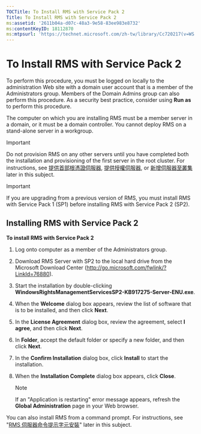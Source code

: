 ```yaml
---
TOCTitle: To Install RMS with Service Pack 2
Title: To Install RMS with Service Pack 2
ms:assetid: '2611b04a-d07c-48a3-9e58-83ee983e8732'
ms:contentKeyID: 18112870
ms:mtpsurl: 'https://technet.microsoft.com/zh-tw/library/Cc720217(v=WS.10)'
---
```


To Install RMS with Service Pack 2
==================================

To perform this procedure, you must be logged on locally to the administration Web site with a domain user account that is a member of the Administrators group. Members of the Domain Admins group can also perform this procedure. As a security best practice, consider using **Run as** to perform this procedure.

The computer on which you are installing RMS must be a member server in a domain, or it must be a domain controller. You cannot deploy RMS on a stand-alone server in a workgroup.

> [!Important]  
> Do not provision RMS on any other servers until you have completed both the installation and provisioning of the first server in the root cluster. For instructions, see [提供首部根憑證伺服器](https://technet.microsoft.com/debc42f3-74ff-4c99-b7a4-4921fccdabc2), [提供授權伺服器](https://technet.microsoft.com/4d67b898-0ba9-4eef-ab7d-ee0ca55a688e), or [新增伺服器至叢集](https://technet.microsoft.com/db635238-5528-4bec-9cc6-8244e2b3d733) later in this subject.

> [!Important]  
> If you are upgrading from a previous version of RMS, you must install RMS with Service Pack 1 (SP1) before installing RMS with Service Pack 2 (SP2).

Installing RMS with Service Pack 2
----------------------------------

**To install RMS with Service Pack 2**
1.  Log onto computer as a member of the Administrators group.

2.  Download RMS Server with SP2 to the local hard drive from the Microsoft Download Center (http://go.microsoft.com/fwlink/?LinkId=76880).

3.  Start the installation by double-clicking **WindowsRightsManagementServicesSP2-KB917275-Server-ENU.exe**.

4.  When the **Welcome** dialog box appears, review the list of software that is to be installed, and then click **Next**.

5.  In the **License Agreement** dialog box, review the agreement, select **I agree**, and then click **Next**.

6.  In **Folder**, accept the default folder or specify a new folder, and then click **Next**.

7.  In the **Confirm Installation** dialog box, click **Install** to start the installation.

8.  When the **Installation Complete** dialog box appears, click **Close**.

    > [!Note]  
	> If an "Application is restarting" error message appears, refresh the **Global Administration** page in your Web browser. 

You can also install RMS from a command prompt. For instructions, see "[RMS 伺服器命令提示字元安裝](https://technet.microsoft.com/b55b1e2a-dd14-4168-a37f-9cdedbec660b)" later in this subject.
